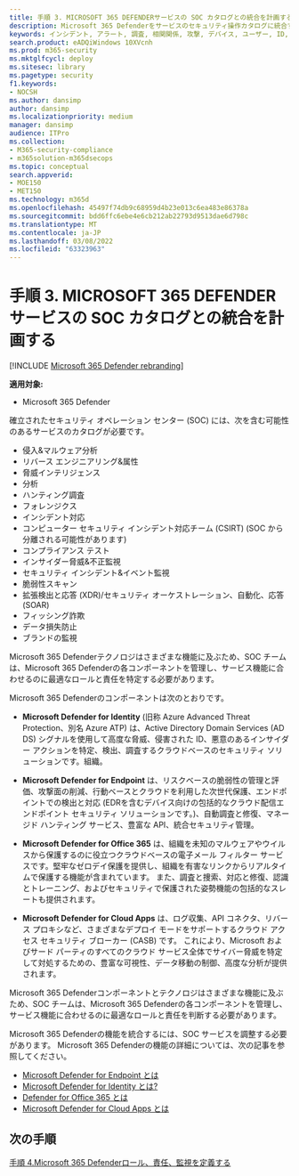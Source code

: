```yaml
---
title: 手順 3. MICROSOFT 365 DEFENDERサービスの SOC カタログとの統合を計画する
description: Microsoft 365 Defenderをサービスのセキュリティ操作カタログに統合する基本。
keywords: インシデント, アラート, 調査, 相関関係, 攻撃, デバイス, ユーザー, ID, ID, メールボックス, 電子メール, 365, Microsoft, m365, インシデント対応, サイバー攻撃, secops, セキュリティ操作, soc
search.product: eADQiWindows 10XVcnh
ms.prod: m365-security
ms.mktglfcycl: deploy
ms.sitesec: library
ms.pagetype: security
f1.keywords:
- NOCSH
ms.author: dansimp
author: dansimp
ms.localizationpriority: medium
manager: dansimp
audience: ITPro
ms.collection:
- M365-security-compliance
- m365solution-m365dsecops
ms.topic: conceptual
search.appverid:
- MOE150
- MET150
ms.technology: m365d
ms.openlocfilehash: 45497f74db9c68959d4b23e013c6ea483e86378a
ms.sourcegitcommit: bdd6ffc6ebe4e6cb212ab22793d9513dae6d798c
ms.translationtype: MT
ms.contentlocale: ja-JP
ms.lasthandoff: 03/08/2022
ms.locfileid: "63323963"
---
```

# <a name="step-3-plan-for-microsoft-365-defender-integration-with-your-soc-catalog-of-services"></a>手順 3. MICROSOFT 365 DEFENDERサービスの SOC カタログとの統合を計画する

[!INCLUDE [Microsoft 365 Defender rebranding](../includes/microsoft-defender.md)]

**適用対象:**
- Microsoft 365 Defender

確立されたセキュリティ オペレーション センター (SOC) には、次を含む可能性のあるサービスのカタログが必要です。

- 侵入&マルウェア分析
- リバース エンジニアリング&属性
- 脅威インテリジェンス
- 分析
- ハンティング調査
- フォレンジクス
- インシデント対応 
- コンピューター セキュリティ インシデント対応チーム (CSIRT) (SOC から分離される可能性があります) 
- コンプライアンス テスト
- インサイダー脅威&不正監視
- セキュリティ インシデント&イベント監視 
- 脆弱性スキャン
- 拡張検出と応答 (XDR)/セキュリティ オーケストレーション、自動化、応答 (SOAR)
- フィッシング詐欺
- データ損失防止
- ブランドの監視

Microsoft 365 Defenderテクノロジはさまざまな機能に及ぶため、SOC チームは、Microsoft 365 Defenderの各コンポーネントを管理し、サービス機能に合わせるのに最適なロールと責任を特定する必要があります。

Microsoft 365 Defenderのコンポーネントは次のとおりです。

- **Microsoft Defender for Identity** (旧称 Azure Advanced Threat Protection、別名 Azure ATP) は、Active Directory Domain Services (AD DS) シグナルを使用して高度な脅威、侵害された ID、悪意のあるインサイダー アクションを特定、検出、調査するクラウドベースのセキュリティ ソリューションです。組織。

- **Microsoft Defender for Endpoint** は、リスクベースの脆弱性の管理と評価、攻撃面の削減、行動ベースとクラウドを利用した次世代保護、エンドポイントでの検出と対応 (EDRを含むデバイス向けの包括的なクラウド配信エンドポイント セキュリティ ソリューションです。)、自動調査と修復、マネージド ハンティング サービス、豊富な API、統合セキュリティ管理。

 - **Microsoft Defender for Office 365** は、組織を未知のマルウェアやウイルスから保護するのに役立つクラウドベースの電子メール フィルター サービスです。堅牢なゼロデイ保護を提供し、組織を有害なリンクからリアルタイムで保護する機能が含まれています。 また、調査と捜索、対応と修復、認識とトレーニング、およびセキュリティで保護された姿勢機能の包括的なスレートも提供されます。

- **Microsoft Defender for Cloud Apps** は、ログ収集、API コネクタ、リバース プロキシなど、さまざまなデプロイ モードをサポートするクラウド アクセス セキュリティ ブローカー (CASB) です。 これにより、Microsoft およびサード パーティのすべてのクラウド サービス全体でサイバー脅威を特定して対処するための、豊富な可視性、データ移動の制御、高度な分析が提供されます。

Microsoft 365 Defenderコンポーネントとテクノロジはさまざまな機能に及ぶため、SOC チームは、Microsoft 365 Defenderの各コンポーネントを管理し、サービス機能に合わせるのに最適なロールと責任を判断する必要があります。

Microsoft 365 Defenderの機能を統合するには、SOC サービスを調整する必要があります。 Microsoft 365 Defenderの機能の詳細については、次の記事を参照してください。

- [Microsoft Defender for Endpoint とは](/microsoft-365/security/defender-endpoint/microsoft-defender-endpoint)
- [Microsoft Defender for Identity とは?](/defender-for-identity/what-is)
- [Defender for Office 365 とは](/office-365-security/defender-for-office-365)
- [Microsoft Defender for Cloud Apps とは](/cloud-app-security/what-is-cloud-app-security)

## <a name="next-step"></a>次の手順

[手順 4.Microsoft 365 Defenderロール、責任、監視を定義する](integrate-microsoft-365-defender-secops-roles.md)
